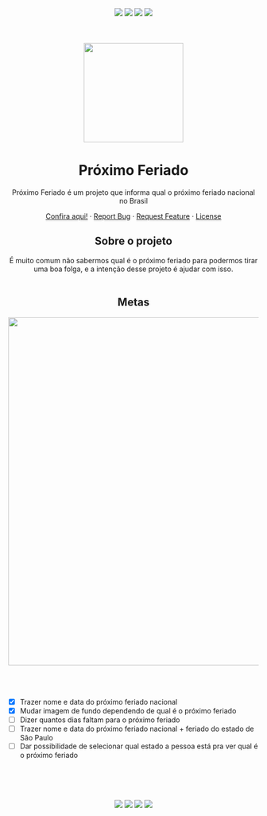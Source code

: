 <div align="center">
  <img src="https://img.shields.io/github/languages/code-size/carolsvntos/proximo-feriado">
  <img src="https://img.shields.io/website?url=https%3A%2F%2Fcarolsvntos.github.io%2Fproximo-feriado%2F">
  <img src="https://img.shields.io/github/stars/carolsvntos/proximo-feriado?style=social">
  <img src="https://img.shields.io/twitter/follow/carolsvntos?style=social">
  <br /><br /><br /><br />
</div>
<div align="center">
  <img src="https://carolsvntos.github.io/proximo-feriado/assets/img/favicon.png" width="200">
  <h1 align="center">Próximo Feriado</h3>
  <p>Próximo Feriado é um projeto que informa qual o próximo feriado nacional no Brasil</p>
  <p>
    <a href="https://carolsvntos.github.io/proximo-feriado/">Confira aqui!</a>
    ·
    <a href="https://github.com/carolsvntos/proximo-feriado/issues">Report Bug</a>
    ·
    <a href="https://github.com/carolsvntos/proximo-feriado/issues">Request Feature</a>
    ·
    <a href="https://github.com/carolsvntos/proximo-feriado/blob/master/LICENSE.md">License</a>
  </p>
</div>
<div align="center">
  <h2>Sobre o projeto</h2>
</div>
<div align="center">
  É muito comum não sabermos qual é o próximo feriado para podermos tirar uma boa folga, e a intenção desse projeto é ajudar com isso.
  <br /><br />
</div>
<div align="center">
  <h2>Metas</h2>
</div>
<div align="center">
  <img src="https://user-images.githubusercontent.com/1522117/189207277-f7ab57f4-a5a4-43f0-88c7-7dd134d627db.png" width="700">
  <br /><br /><br /><br />
</div>

- [x] Trazer nome e data do próximo feriado nacional
- [x] Mudar imagem de fundo dependendo de qual é o próximo feriado
- [ ] Dizer quantos dias faltam para o próximo feriado
- [ ] Trazer nome e data do próximo feriado nacional + feriado do estado de São Paulo
- [ ] Dar possibilidade de selecionar qual estado a pessoa está pra ver qual é o próximo feriado

<div align="center">
  <br /><br /><br /><br />
  <img src="https://img.shields.io/badge/javascript-%23323330.svg?style=for-the-badge&logo=javascript&logoColor=%23F7DF1E">
  <img src="https://img.shields.io/badge/html5-%23E34F26.svg?style=for-the-badge&logo=html5&logoColor=white">
  <img src="https://img.shields.io/badge/css3-%231572B6.svg?style=for-the-badge&logo=css3&logoColor=white">
  <a href="https://nubank.com.br/pagar/2jvzz/7daYOnLdXB">
    <img src="https://img.shields.io/badge/Buy%20Me%20a%20Coffee-ffdd00?style=for-the-badge&logo=buy-me-a-coffee&logoColor=black">
  </a>
</div>
